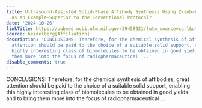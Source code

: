 ```yaml
---
title: Ultrasound-Assisted Solid-Phase Affibody Synthesis Using Z<sub>EGFR:1907</sub>
  as an Example-Superior to the Conventional Protocol?
date: '2024-10-26'
linkTitle: https://pubmed.ncbi.nlm.nih.gov/39458921/?utm_source=curl&utm_medium=rss&utm_campaign=pubmed-2&utm_content=1FakS-2QOkCT8HsMOQP1bCRQ4YzyumYOmxmF0moLsQ3dFB1E9V&fc=20220326224207&ff=20241027204039&v=2.18.0.post9+e462414
source: heidelberg[Affiliation]
description: 'CONCLUSIONS: Therefore, for the chemical synthesis of affibodies, great
  attention should be paid to the choice of a suitable solid support, enabling this
  highly interesting class of biomolecules to be obtained in good yields and to bring
  them more into the focus of radiopharmaceutical ...'
disable_comments: true
---
```

CONCLUSIONS: Therefore, for the chemical synthesis of affibodies, great attention should be paid to the choice of a suitable solid support, enabling this highly interesting class of biomolecules to be obtained in good yields and to bring them more into the focus of radiopharmaceutical ...